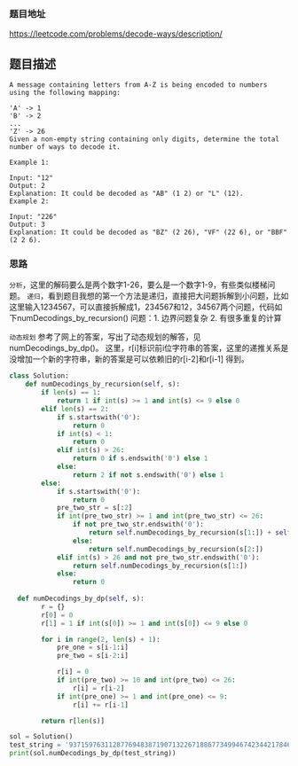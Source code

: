 ### 题目地址
https://leetcode.com/problems/decode-ways/description/
## 题目描述
```
A message containing letters from A-Z is being encoded to numbers using the following mapping:

'A' -> 1
'B' -> 2
...
'Z' -> 26
Given a non-empty string containing only digits, determine the total number of ways to decode it.

Example 1:

Input: "12"
Output: 2
Explanation: It could be decoded as "AB" (1 2) or "L" (12).
Example 2:

Input: "226"
Output: 3
Explanation: It could be decoded as "BZ" (2 26), "VF" (22 6), or "BBF" (2 2 6).
```

### 思路
`分析`，这里的解码要么是两个数字1-26，要么是一个数字1-9，有些类似楼梯问题。
`递归`，看到题目我想的第一个方法是递归，直接把大问题拆解到小问题，比如这里输入1234567，可以直接拆解成1，234567和12，34567两个问题，代码如下numDecodings_by_recursion()
问题：1. 边界问题复杂 2. 有很多重复的计算

`动态规划` 参考了网上的答案，写出了动态规划的解答，见numDecodings_by_dp()。
这里，r[i]标识前i位字符串的答案，这里的递推关系是没增加一个新的字符串，新的答案是可以依赖旧的r[i-2]和r[i-1] 得到。

``` python
class Solution:
    def numDecodings_by_recursion(self, s):
        if len(s) == 1:
            return 1 if int(s) >= 1 and int(s) <= 9 else 0
        elif len(s) == 2:
            if s.startswith('0'):
                return 0
            if int(s) < 1:
                return 0
            elif int(s) > 26:
                return 0 if s.endswith('0') else 1
            else:
                return 2 if not s.endswith('0') else 1
        else:
            if s.startswith('0'):
                return 0
            pre_two_str = s[:2]
            if int(pre_two_str) >= 1 and int(pre_two_str) <= 26:
                if not pre_two_str.endswith('0'):
                    return self.numDecodings_by_recursion(s[1:]) + self.numDecodings_by_recursion(s[2:])
                else:
                    return self.numDecodings_by_recursion(s[2:])
            elif int(s) > 26 and not pre_two_str.endswith('0'):
                return self.numDecodings_by_recursion(s[1:])
            else:
                return 0
 
  def numDecodings_by_dp(self, s):
        r = {}
        r[0] = 0
        r[1] = 1 if int(s[0]) >= 1 and int(s[0]) <= 9 else 0

        for i in range(2, len(s) + 1):
            pre_one = s[i-1:i]
            pre_two = s[i-2:i]

            r[i] = 0
            if int(pre_two) >= 10 and int(pre_two) <= 26:
                r[i] = r[i-2]
            if int(pre_one) >= 1 and int(pre_one) <= 9:
                r[i] += r[i-1]

        return r[len(s)]

sol = Solution()
test_string = '93715976311287769483871907132267188677349946742344217846154932859125134924241649584251978418763151253'
print(sol.numDecodings_by_dp(test_string))
```